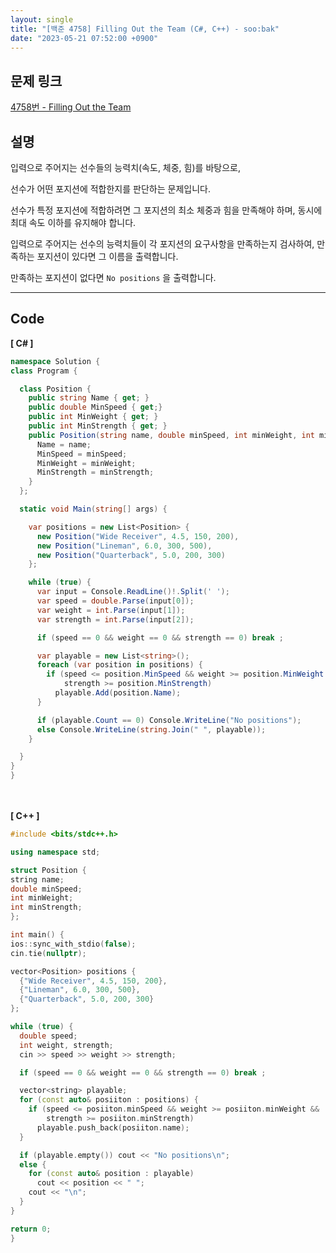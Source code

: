 ```yaml
---
layout: single
title: "[백준 4758] Filling Out the Team (C#, C++) - soo:bak"
date: "2023-05-21 07:52:00 +0900"
---
```


## 문제 링크
  [4758번 - Filling Out the Team](https://www.acmicpc.net/problem/4758)

## 설명
입력으로 주어지는 선수들의 능력치(속도, 체중, 힘)를 바탕으로,<br>

선수가 어떤 포지션에 적합한지를 판단하는 문제입니다. <br>

선수가 특정 포지션에 적합하려면 그 포지션의 최소 체중과 힘을 만족해야 하며, 동시에 최대 속도 이하를 유지해야 합니다. <br>

입력으로 주어지는 선수의 능력치들이 각 포지션의 요구사항을 만족하는지 검사하여, 만족하는 포지션이 있다면 그 이름을 출력합니다. <br>

만족하는 포지션이 없다면 `No positions` 을 출력합니다. <br>

- - -

## Code
<b>[ C# ] </b>
<br>

  ```c#
namespace Solution {
  class Program {

    class Position {
      public string Name { get; }
      public double MinSpeed { get;}
      public int MinWeight { get; }
      public int MinStrength { get; }
      public Position(string name, double minSpeed, int minWeight, int minStrength) {
        Name = name;
        MinSpeed = minSpeed;
        MinWeight = minWeight;
        MinStrength = minStrength;
      }
    };

    static void Main(string[] args) {

      var positions = new List<Position> {
        new Position("Wide Receiver", 4.5, 150, 200),
        new Position("Lineman", 6.0, 300, 500),
        new Position("Quarterback", 5.0, 200, 300)
      };

      while (true) {
        var input = Console.ReadLine()!.Split(' ');
        var speed = double.Parse(input[0]);
        var weight = int.Parse(input[1]);
        var strength = int.Parse(input[2]);

        if (speed == 0 && weight == 0 && strength == 0) break ;

        var playable = new List<string>();
        foreach (var position in positions) {
          if (speed <= position.MinSpeed && weight >= position.MinWeight &&
              strength >= position.MinStrength)
            playable.Add(position.Name);
        }

        if (playable.Count == 0) Console.WriteLine("No positions");
        else Console.WriteLine(string.Join(" ", playable));
      }

    }
  }
}
  ```
<br><br>
<b>[ C++ ] </b>
<br>

  ```c++
#include <bits/stdc++.h>

using namespace std;

struct Position {
  string name;
  double minSpeed;
  int minWeight;
  int minStrength;
};

int main() {
  ios::sync_with_stdio(false);
  cin.tie(nullptr);

  vector<Position> positions {
    {"Wide Receiver", 4.5, 150, 200},
    {"Lineman", 6.0, 300, 500},
    {"Quarterback", 5.0, 200, 300}
  };

  while (true) {
    double speed;
    int weight, strength;
    cin >> speed >> weight >> strength;

    if (speed == 0 && weight == 0 && strength == 0) break ;

    vector<string> playable;
    for (const auto& posiiton : positions) {
      if (speed <= posiiton.minSpeed && weight >= posiiton.minWeight &&
          strength >= posiiton.minStrength)
        playable.push_back(posiiton.name);
    }

    if (playable.empty()) cout << "No positions\n";
    else {
      for (const auto& position : playable)
        cout << position << " ";
      cout << "\n";
    }
  }

  return 0;
}
  ```
